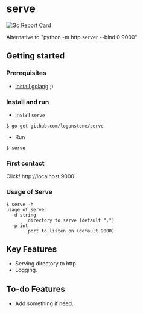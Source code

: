 # serve

[![Go Report Card](https://goreportcard.com/badge/github.com/loganstone/serve)](https://goreportcard.com/report/github.com/loganstone/serve)

Alternative to "python -m http.server --bind 0 9000"

## Getting started

### Prerequisites

* [Install golang](https://golang.org/doc/install) ;)

### Install and run

* Install `serve`

```shell
$ go get github.com/loganstone/serve
```

* Run

```shell
$ serve
```

### First contact

Click! http://localhost:9000

### Usage of Serve

```shell
$ serve -h
usage of serve:
  -d string
    	directory to serve (default ".")
  -p int
    	port to listen on (default 9000)
```

## Key Features

- Serving directory to http.
- Logging.

## To-do Features

- Add something if need.
